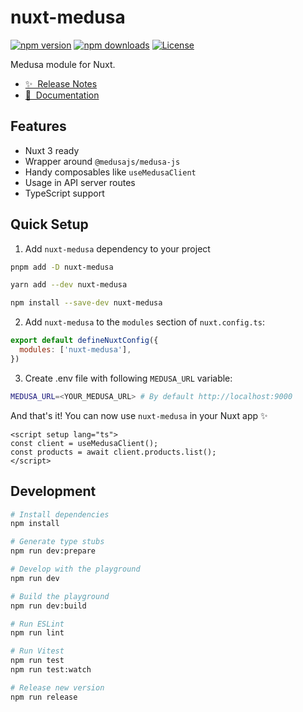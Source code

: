 # nuxt-medusa

[![npm version][npm-version-src]][npm-version-href]
[![npm downloads][npm-downloads-src]][npm-downloads-href]
[![License][license-src]][license-href]

Medusa module for Nuxt.

- [✨ &nbsp;Release Notes](/CHANGELOG.md)
- [📖 &nbsp;Documentation](https://nuxt-medusa.vercel.app)

## Features

- Nuxt 3 ready
- Wrapper around `@medusajs/medusa-js`
- Handy composables like `useMedusaClient`
- Usage in API server routes
- TypeScript support

## Quick Setup

1. Add `nuxt-medusa` dependency to your project

```bash
pnpm add -D nuxt-medusa

yarn add --dev nuxt-medusa

npm install --save-dev nuxt-medusa
```

2. Add `nuxt-medusa` to the `modules` section of `nuxt.config.ts`:

```js
export default defineNuxtConfig({
  modules: ['nuxt-medusa'],
})
```

3. Create .env file with following `MEDUSA_URL` variable:

```bash
MEDUSA_URL=<YOUR_MEDUSA_URL> # By default http://localhost:9000
```

And that's it! You can now use `nuxt-medusa` in your Nuxt app ✨

```vue
<script setup lang="ts">
const client = useMedusaClient();
const products = await client.products.list();
</script>
```

## Development

```bash
# Install dependencies
npm install

# Generate type stubs
npm run dev:prepare

# Develop with the playground
npm run dev

# Build the playground
npm run dev:build

# Run ESLint
npm run lint

# Run Vitest
npm run test
npm run test:watch

# Release new version
npm run release
```

<!-- Badges -->
[npm-version-src]: https://img.shields.io/npm/v/nuxt-medusa/latest.svg?style=flat&colorA=18181B&colorB=28CF8D
[npm-version-href]: https://npmjs.com/package/nuxt-medusa

[npm-downloads-src]: https://img.shields.io/npm/dm/nuxt-medusa.svg?style=flat&colorA=18181B&colorB=28CF8D
[npm-downloads-href]: https://npmjs.com/package/nuxt-medusa

[license-src]: https://img.shields.io/npm/l/nuxt-medusa.svg?style=flat&colorA=18181B&colorB=28CF8D
[license-href]: https://npmjs.com/package/nuxt-medusa
